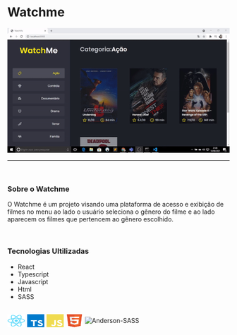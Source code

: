 <h1>Watchme</h1>

<img src="src/assets/watchme.gif" />

<hr>
<br>

<h3>Sobre o Watchme</h3>

<p>
O Watchme é um projeto visando uma plataforma de acesso e exibição de filmes
no menu ao lado o usuário seleciona o gênero do filme e ao lado aparecem os filmes
que pertencem ao gênero escolhido.
</p>

<br>
<h3>Tecnologias Ultilizadas</h3>
<p>
<ul>
  <li>React</li>
  <li>Typescript</li>
  <li>Javascript</li>
  <li>Html</li>
  <li>SASS</li>
</ul>
</p>

<div style="display: inline_block"><br>
  <img align="center" alt="Anderson-React" height="30" width="40" src="https://raw.githubusercontent.com/devicons/devicon/master/icons/react/react-original.svg">
  <img align="center" alt="Anderson-Ts" height="30" width="40" src="https://raw.githubusercontent.com/devicons/devicon/master/icons/typescript/typescript-plain.svg">
  <img align="center" alt="Anderson-Js" height="30" width="40" src="https://raw.githubusercontent.com/devicons/devicon/master/icons/javascript/javascript-plain.svg">
  <img align="center" alt="Anderson-HTML" height="30" width="40" src="https://raw.githubusercontent.com/devicons/devicon/master/icons/html5/html5-original.svg">
  <img align="center" alt="Anderson-SASS" height="30" width="40" src="https://cdn.jsdelivr.net/gh/devicons/devicon/icons/sass/sass-original.svg" />
</div>
